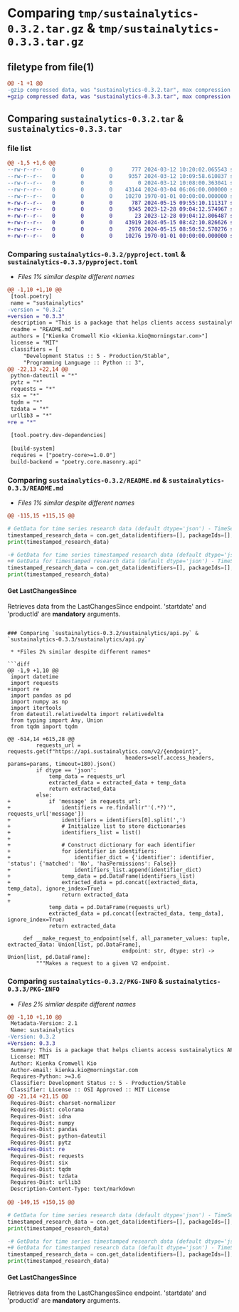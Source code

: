 # Comparing `tmp/sustainalytics-0.3.2.tar.gz` & `tmp/sustainalytics-0.3.3.tar.gz`

## filetype from file(1)

```diff
@@ -1 +1 @@
-gzip compressed data, was "sustainalytics-0.3.2.tar", max compression
+gzip compressed data, was "sustainalytics-0.3.3.tar", max compression
```

## Comparing `sustainalytics-0.3.2.tar` & `sustainalytics-0.3.3.tar`

### file list

```diff
@@ -1,5 +1,6 @@
--rw-r--r--   0        0        0      777 2024-03-12 10:20:02.065543 sustainalytics-0.3.2/pyproject.toml
--rw-r--r--   0        0        0     9357 2024-03-12 10:09:58.610837 sustainalytics-0.3.2/README.md
--rw-r--r--   0        0        0        0 2024-03-12 10:08:00.363041 sustainalytics-0.3.2/sustainalytics/__init__.py
--rw-r--r--   0        0        0    43144 2024-03-04 06:06:00.000000 sustainalytics-0.3.2/sustainalytics/api.py
--rw-r--r--   0        0        0    10270 1970-01-01 00:00:00.000000 sustainalytics-0.3.2/PKG-INFO
+-rw-r--r--   0        0        0      787 2024-05-15 09:55:10.111317 sustainalytics-0.3.3/pyproject.toml
+-rw-r--r--   0        0        0     9345 2023-12-28 09:04:12.574967 sustainalytics-0.3.3/README.md
+-rw-r--r--   0        0        0       23 2023-12-28 09:04:12.806487 sustainalytics-0.3.3/sustainalytics/__init__.py
+-rw-r--r--   0        0        0    43919 2024-05-15 08:42:10.826626 sustainalytics-0.3.3/sustainalytics/api.py
+-rw-r--r--   0        0        0     2976 2024-05-15 08:50:52.570276 sustainalytics-0.3.3/sustainalytics/main.py
+-rw-r--r--   0        0        0    10276 1970-01-01 00:00:00.000000 sustainalytics-0.3.3/PKG-INFO
```

### Comparing `sustainalytics-0.3.2/pyproject.toml` & `sustainalytics-0.3.3/pyproject.toml`

 * *Files 1% similar despite different names*

```diff
@@ -1,10 +1,10 @@
 [tool.poetry]
 name = "sustainalytics"
-version = "0.3.2"
+version = "0.3.3"
 description = "This is a package that helps clients access sustainalytics API"
 readme = "README.md"
 authors = ["Kienka Cromwell Kio <kienka.kio@morningstar.com>"]
 license = "MIT"
 classifiers = [
     "Development Status :: 5 - Production/Stable",
     "Programming Language :: Python :: 3",
@@ -22,13 +22,14 @@
 python-dateutil = "*"
 pytz = "*"
 requests = "*"
 six = "*"
 tqdm = "*"
 tzdata = "*"
 urllib3 = "*"
+re = "*"
 
 [tool.poetry.dev-dependencies]
 
 [build-system]
 requires = ["poetry-core>=1.0.0"]
 build-backend = "poetry.core.masonry.api"
```

### Comparing `sustainalytics-0.3.2/README.md` & `sustainalytics-0.3.3/README.md`

 * *Files 1% similar despite different names*

```diff
@@ -115,15 +115,15 @@
 ```
 
 ```python
 # GetData for time series research data (default dtype='json') - TimeSeriesData endpoint.
 timestamped_research_data = con.get_data(identifiers=[], packageIds=[], productId=x, fieldClusterIds=[], fieldIds=[], dtype='dataframe', time_series=True)
 print(timestamped_research_data)
 
-# GetData for time series timestamped research data (default dtype='json') - TimeSeriesDataWTimestamps endpoint.
+# GetData for timestamped research data (default dtype='json') - TimeSeriesDataWTimestamps endpoint.
 timestamped_research_data = con.get_data(identifiers=[], packageIds=[], productId=x, fieldClusterIds=[], fieldIds=[], dtype='dataframe', time_series=True, timestamps=True)
 print(timestamped_research_data)
 ```
 
 #### Get LastChangesSince
 Retrieves data from the LastChangesSince endpoint. 'startdate' and 'productId' are **mandatory** arguments.
```

### Comparing `sustainalytics-0.3.2/sustainalytics/api.py` & `sustainalytics-0.3.3/sustainalytics/api.py`

 * *Files 2% similar despite different names*

```diff
@@ -1,9 +1,10 @@
 import datetime
 import requests
+import re
 import pandas as pd
 import numpy as np
 import itertools
 from dateutil.relativedelta import relativedelta
 from typing import Any, Union
 from tqdm import tqdm
 
@@ -614,14 +615,28 @@
         requests_url = requests.get(f"https://api.sustainalytics.com/v2/{endpoint}",
                                     headers=self.access_headers, params=params, timeout=180).json()
         if dtype == 'json':
             temp_data = requests_url
             extracted_data = extracted_data + temp_data
             return extracted_data
         else:
+            if 'message' in requests_url:
+                identifiers = re.findall(r"'(.*?)'", requests_url['message'])
+                identifiers = identifiers[0].split(',')
+                # Initialize list to store dictionaries
+                identifiers_list = list()
+
+                # Construct dictionary for each identifier
+                for identifier in identifiers:
+                    identifier_dict = {'identifier': identifier, 'status': {'matched': 'No', 'hasPermissions': False}}
+                    identifiers_list.append(identifier_dict)
+                temp_data = pd.DataFrame(identifiers_list)
+                extracted_data = pd.concat([extracted_data, temp_data], ignore_index=True)
+                return extracted_data
+
             temp_data = pd.DataFrame(requests_url)
             extracted_data = pd.concat([extracted_data, temp_data], ignore_index=True)
             return extracted_data
 
     def __make_request_to_endpoint(self, all_parameter_values: tuple, extracted_data: Union[list, pd.DataFrame],
                                    endpoint: str, dtype: str) -> Union[list, pd.DataFrame]:
         """Makes a request to a given V2 endpoint.
```

### Comparing `sustainalytics-0.3.2/PKG-INFO` & `sustainalytics-0.3.3/PKG-INFO`

 * *Files 2% similar despite different names*

```diff
@@ -1,10 +1,10 @@
 Metadata-Version: 2.1
 Name: sustainalytics
-Version: 0.3.2
+Version: 0.3.3
 Summary: This is a package that helps clients access sustainalytics API
 License: MIT
 Author: Kienka Cromwell Kio
 Author-email: kienka.kio@morningstar.com
 Requires-Python: >=3.6
 Classifier: Development Status :: 5 - Production/Stable
 Classifier: License :: OSI Approved :: MIT License
@@ -21,14 +21,15 @@
 Requires-Dist: charset-normalizer
 Requires-Dist: colorama
 Requires-Dist: idna
 Requires-Dist: numpy
 Requires-Dist: pandas
 Requires-Dist: python-dateutil
 Requires-Dist: pytz
+Requires-Dist: re
 Requires-Dist: requests
 Requires-Dist: six
 Requires-Dist: tqdm
 Requires-Dist: tzdata
 Requires-Dist: urllib3
 Description-Content-Type: text/markdown
 
@@ -149,15 +150,15 @@
 ```
 
 ```python
 # GetData for time series research data (default dtype='json') - TimeSeriesData endpoint.
 timestamped_research_data = con.get_data(identifiers=[], packageIds=[], productId=x, fieldClusterIds=[], fieldIds=[], dtype='dataframe', time_series=True)
 print(timestamped_research_data)
 
-# GetData for time series timestamped research data (default dtype='json') - TimeSeriesDataWTimestamps endpoint.
+# GetData for timestamped research data (default dtype='json') - TimeSeriesDataWTimestamps endpoint.
 timestamped_research_data = con.get_data(identifiers=[], packageIds=[], productId=x, fieldClusterIds=[], fieldIds=[], dtype='dataframe', time_series=True, timestamps=True)
 print(timestamped_research_data)
 ```
 
 #### Get LastChangesSince
 Retrieves data from the LastChangesSince endpoint. 'startdate' and 'productId' are **mandatory** arguments.
```

